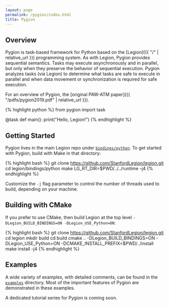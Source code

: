 ```yaml
---
layout: page
permalink: /pygion/index.html
title: Pygion
---
```


## Overview

Pygion is task-based framework for Python based on the [Legion]({{ "/" | relative_url }}) programming system. As with Legion, Pygion provides sequential semantics. Tasks may execute asynchronously and in parallel, but only when they preserve the behavior of sequential execution. Pygion analyzes tasks (via Legion) to determine what tasks are safe to execute in parallel and when data movement or synchronization is required for safe execution.

For an overview of Pygion, the [original PAW-ATM paper]({{ "/pdfs/pygion2019.pdf" | relative_url }}).

{% highlight python %}
from pygion import task

@task
def main():
    print("Hello, Legion!")
{% endhighlight %}

## Getting Started

Pygion lives in the main Legion repo under
[`bindings/python`](https://github.com/StanfordLegion/legion/tree/stable/bindings/python). To
get started with Pygion, build with Make in that directory:

{% highlight bash %}
git clone https://github.com/StanfordLegion/legion.git
cd legion/bindings/python
make LG_RT_DIR=$PWD/../../runtime -j4
{% endhighlight %}

Customize the `-j` flag parameter to control the number of threads used to build, depending on your machine.

## Building with CMake

If you prefer to use CMake, then build Legion at the top level `-DLegion_BUILD_BINDINGS=ON -DLegion_USE_Python=ON`:

{% highlight bash %}
git clone https://github.com/StanfordLegion/legion.git
cd legion
mkdir build
cd build
cmake .. -DLegion_BUILD_BINDINGS=ON -DLegion_USE_Python=ON -DCMAKE_INSTALL_PREFIX=$PWD/../install
make install -j4
{% endhighlight %}

## Examples

A wide variety of examples, with detailed comments, can be found in the [`examples`](https://github.com/StanfordLegion/legion/tree/stable/bindings/python/examples) directory. Most of the important features of Pygion are demonstrated in these examples.

A dedicated tutorial series for Pygion is coming soon.
